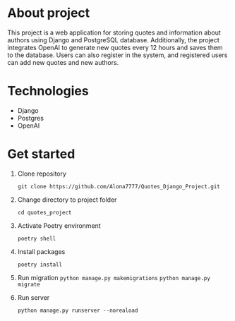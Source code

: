 # About project

This project is a web application for storing quotes and information about authors using Django and PostgreSQL database. Additionally, the project integrates OpenAI to generate new quotes every 12 hours and saves them to the database. Users can also register in the system, and registered users can add new quotes and new authors.

# Technologies
- Django 
- Postgres
- OpenAI



# Get started

1) Clone repository

    ```git clone https://github.com/Alona7777/Quotes_Django_Project.git```

2) Change directory to project folder

    ```cd quotes_project```

3) Activate Poetry environment

    ```poetry shell```

4) Install packages

    ```poetry install```

5) Run migration
    ```python manage.py makemigrations```
    ```python manage.py migrate```

6) Run server

    ```python manage.py runserver --noreaload```